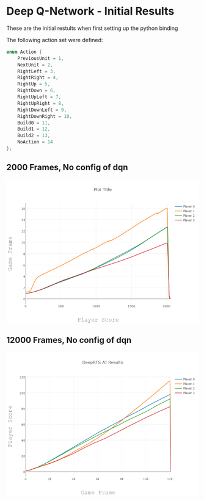 # Deep Q-Network - Initial Results
These are the initial restults when first setting up the python binding

The following action set were defined:
```cpp
enum Action {
    PreviousUnit = 1,
    NextUnit = 2,
    RightLeft = 3,
    RightRight = 4,
    RightUp = 5,
    RightDown = 6,
    RightUpLeft = 7,
    RightUpRight = 8,
    RightDownLeft = 9,
    RightDownRight = 10,
    Build0 = 11,
    Build1 = 12,
    Build2 = 13,
    NoAction = 14
};
```

## 2000 Frames, No config of dqn
![14.03.17-dqn-noconf-2000-frames](14.03.17-dqn-noconf-2000-frames.png)

## 12000 Frames, No config of dqn
![15.03.17-dqn-noconf-12000-frames](15.03.17-dqn-noconf-12000-frames.png)
